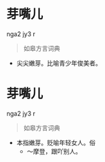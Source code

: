 # 芽嘴儿
nga2 jy3 r
> 如皋方言词典
- 尖尖嫩芽。比喻青少年俊美者。

# 芽嘴儿
nga2 jy3 r
> 如皋方言词典
- 本指嫩芽。贬喻年轻女人。俗
  - ～摩登，跟吖别人。
